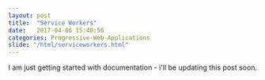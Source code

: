 ```yaml
---
layout: post
title:  "Service Workers"
date:   2017-04-06 15:40:56
categories: Progressive-Web-Applications
slide: "/html/serviceworkers.html"
---
```


I am just getting started with documentation - i'll be updating this post soon.

